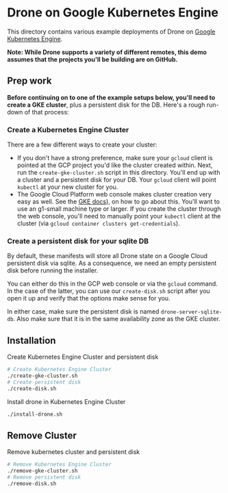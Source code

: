 # Drone on Google Kubernetes Engine

This directory contains various example deployments of Drone on [Google Kubernetes Engine](https://cloud.google.com/kubernetes-engine/).

**Note: While Drone supports a variety of different remotes, this demo assumes
that the projects you'll be building are on GitHub.**

## Prep work

**Before continuing on to one of the example setups below, you'll need to create a GKE cluster**, plus a persistent disk for the DB. Here's a rough run-down of that process:

### Create a Kubernetes Engine Cluster

There are a few different ways to create your cluster:

* If you don't have a strong preference, make sure your `gcloud` client is pointed at the GCP project you'd like the cluster created within. Next, run the `create-gke-cluster.sh` script in this directory. You'll end up with a cluster and a persistent disk for your DB. Your `gcloud` client will point `kubectl` at your new cluster for you.
* The Google Cloud Platform web console makes cluster creation very easy as well. See the [GKE docs](https://cloud.google.com/kubernetes-engine/docs/quickstart)), on how to go about this. You'll want to use an g1-small machine type or larger. If you create the cluster through the web console, you'll need to manually point your `kubectl` client at the cluster (via `gcloud container clusters get-credentials`).

### Create a persistent disk for your sqlite DB

By default, these manifests will store all Drone state on a Google Cloud persistent disk via sqlite. As a consequence, we need an empty persistent disk before running the installer.

You can either do this in the GCP web console or via the `gcloud` command. In the case of the latter, you can use our `create-disk.sh` script after you open it up and verify that the options make sense for you.

In either case, make sure the persistent disk is named `drone-server-sqlite-db`. Also make sure that it is in the same availability zone as the GKE cluster.

## Installation

Create Kubernetes Engine Cluster and persistent disk

```sh
# Create Kubernetes Engine Cluster
./create-gke-cluster.sh
# Create persistent disk
./create-disk.sh
```

Install drone in Kubernetes Engine Cluster

```sh
./install-drone.sh
```

## Remove Cluster

Remove kubernetes cluster and persistent disk

```sh
# Remove Kubernetes Engine Cluster
./remove-gke-cluster.sh
# Remove persistent disk
./remove-disk.sh
```
